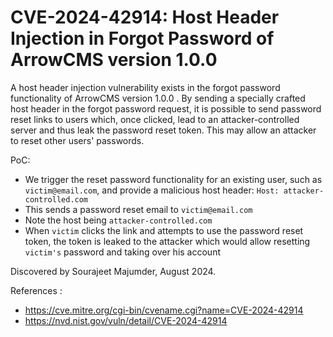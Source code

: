 # CVE-2024-42914: Host Header Injection in Forgot Password of ArrowCMS version 1.0.0 

A host header injection vulnerability exists in the forgot password functionality of  ArrowCMS version 1.0.0 . By sending a specially crafted host header in the forgot password request, it is possible to send password reset links to users which, once clicked, lead to an attacker-controlled server and thus leak the password reset token. This may allow an attacker to reset other users' passwords.

PoC: 

- We trigger the reset password functionality for an existing user, such as `victim@email.com`, and provide a malicious host header: `Host: attacker-controlled.com`
- This sends a password reset email to `victim@email.com` 
- Note the host being `attacker-controlled.com`
- When `victim` clicks the link and attempts to use the password reset token, the token is leaked to the attacker which would allow resetting `victim's` password and taking over his account

Discovered by Sourajeet Majumder, August 2024.

References :

- https://cve.mitre.org/cgi-bin/cvename.cgi?name=CVE-2024-42914
- https://nvd.nist.gov/vuln/detail/CVE-2024-42914
